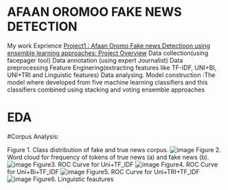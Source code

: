 # AFAAN OROMOO FAKE NEWS DETECTION
My work Exprience
[Project1 : Afaan Oromo Fake news Detectioon using ensemble learning approaches: Project Overview](https://www.example.com)
Data collection(using facepager tool)
Data annotation (using expert Journalist)
Data preprocessing
Feature Enginering(extracting features like TF-IDF, UNI+BI, UNI+TRI and Linguistic features)
Data analysing.
Model construction :The model where developed from five machine learning classifiers and this classifiers combined using stacking and voting ensemble approaches 
# EDA
 #Corpus Analysis:
 
 Figure 1. Class distribution of fake and true news corpus.
![image](https://user-images.githubusercontent.com/106262395/170352796-aef204ba-18e7-46f7-8268-d572ecf3926b.png)
 Figure 2. Word cloud for frequency of tokens of true news (a) and fake news (b).
 ![image](https://user-images.githubusercontent.com/106262395/170353013-04a8fc8b-ee73-4320-9866-0acd62e01d19.png)
 Figure3. ROC Curve for Uni+TF_IDF
 ![image](https://user-images.githubusercontent.com/106262395/170344502-18051c03-eca6-4c94-9d8f-eac45c582fab.png)
 Figure4. ROC Curve for Uni+Bi+TF_IDF
![image](https://user-images.githubusercontent.com/106262395/170354322-ce244988-02b3-4406-8e94-7ad6cf804356.png)
Figure5. ROC Curve for Uni+TRI+TF_IDF
![image](https://user-images.githubusercontent.com/106262395/170354761-a89e4906-df1d-415f-aff2-604978f82cc1.png)
Figure6. Linguistic feautures
